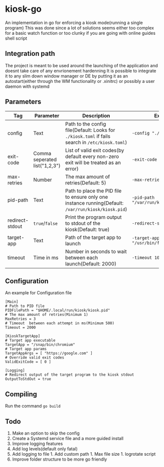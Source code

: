 # kiosk-go

An implementation in go for enforcing a kiosk mode(running a single program)
This was done since a lot of solutions seems either too complex for a basic watch function or too clunky if you are going with online guides shell script

## Integration path
The project is meant to be used around the launching of the application and doesnt take care of any envrionement hardenning
It is possible to integrate it to any slim down window manager or DE by putting it as an autostart(either through the WM functionality or .xinitrc)  or possibly a user daemon with systemd

## Parameters
| Tag             | Parameter                     | Description                                                                                         | Example                                |
|-----------------|-------------------------------|-----------------------------------------------------------------------------------------------------|----------------------------------------|
| config          | Text                          | Path to the config file(Default: Looks for `./kiosk.toml` if fails  search in `/etc/kiosk.toml`)    | `-config "./config.toml"`              |
| exit-code       | Comma seperated list("1,2,3") | List of valid exit codes(by default every non-zero exit will be treated as an error)                | `-exit-code "0,1"`                     |
| max-retries     | Number                        | The max amount of retries(Default: 5)                                                               | `-max-retries 5`                       |
| pid-path        | Text                          | Path to place the PID file to ensure only one instance running(Default: `/var/run/kiosk/kiosk.pid`) | `-pid-path "/var/run/kiosk/kiosk.pid"` |
| redirect-stdout | `true`/`false`                | Print the program output to stdout of the kiosk(Default: true)                                      | `-redirect-stdout true`                |
| target-app      | Text                          | Path of the target app to launch                                                                    | `-target-app "/usr/bin/firefox"`       |
| timeout         | Time in ms                    | Number in seconds to wait between each launch(Default: 2000)                                        | `-timeout 1000`                           |


## Configuration
An example for Configuration file
```
[Main]
# Path to PID file
PIDFilePath = "$HOME/.local/run/kiosk/kiosk.pid"
# The max amount of retries(Minimum 1)
MaxRetries = 3
# Timeout  between each attempt in ms(Minimum 500)
Timeout = 2000

[KioskTargetApp]
# Target app executable
TargetApp = "/snap/bin/chromium"
# Target app params
TargetAppArgs = [ "https://google.com" ]
# Override valid exit codes
ValidExitCode = [ 0 ]

[Logging]
# Redirect output of the target program to the kiosk stdout
OutputToStdOut = true
```

## Compiling 
Run the command `go build`

## Todo
1. Make an option to skip the config
1. Create a Systemd service file and a more guided install
1. Improve logging features
  1. Add log levels(default only fatal)
  1. Add logging to file
    1. Add custom path
    1. Max file size
    1. logrotate script 
1. Improve folder structure to be more go friendly
